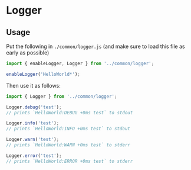 # Logger

## Usage

Put the following in `./common/logger.js` (and make sure to load this file as early as possible)

```javascript
import { enableLogger, Logger } from '../common/logger';

enableLogger('HelloWorld*');
```

Then use it as follows:

```javascript
import { Logger } from '../common/logger';

Logger.debug('test');
// prints `HelloWorld:DEBUG +0ms test` to stdout

Logger.info('test');
// prints `HelloWorld:INFO +0ms test` to stdout

Logger.warn('test');
// prints `HelloWorld:WARN +0ms test` to stderr

Logger.error('test');
// prints `HelloWorld:ERROR +0ms test` to stderr
```
